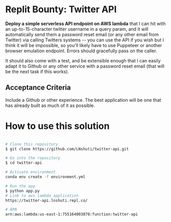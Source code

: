  # Replit Bounty: Twitter API 

**Deploy a simple serverless API endpoint on AWS lambda** that I can hit with an up-to-15-character twitter username in a query param, and it will automatically send them a password reset email (or any other email from Twitter) via calling Twitters systems -- you can use the API if you wish but I think it will be impossible, so you'll likely have to use Puppeteer or another browser emulation endpoint. Errors should gracefully pass on the caller.

It should also come with a test, and be extensible enough that I can easily adapt it to Github or any other service with a password reset email (that will be the next task if this works).

## Acceptance Criteria
Include a Github or other experience. The best application will be one that has already built as much of it as possible.


# How to use this solution 

```bash

# Clone this repository
$ git clone https://github.com/LNshuti/twitter-api.git

# Go into the repository
$ cd twitter-api

# Activate environment
conda env create -f environment.yml

# Run the app
$ python app.py
# Link to aws lambda application
https://twitter-api.lnshuti.repl.co/

# ARN
arn:aws:lambda:us-east-1:755164003878:function:twitter-api

